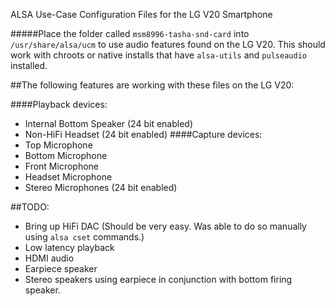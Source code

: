 ALSA Use-Case Configuration Files for the LG V20 Smartphone

#####Place the folder called `msm8996-tasha-snd-card` into `/usr/share/alsa/ucm` to use audio features found on the LG V20.
This should work with chroots or native installs that have `alsa-utils` and `pulseaudio` installed.

##The following features are working with these files on the LG V20:

####Playback devices:
- Internal Bottom Speaker (24 bit enabled)
- Non-HiFi Headset (24 bit enabled)
####Capture devices:
- Top Microphone
- Bottom Microphone
- Front Microphone
- Headset Microphone
- Stereo Microphones (24 bit enabled)

##TODO:
- Bring up HiFi DAC (Should be very easy. Was able to do so manually using `alsa cset` commands.)
- Low latency playback
- HDMI audio
- Earpiece speaker
- Stereo speakers using earpiece in conjunction with bottom firing speaker.

